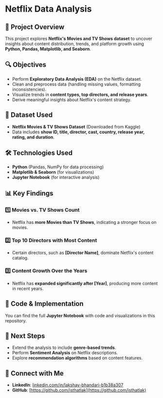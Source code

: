 # Netflix Data Analysis

## 📌 Project Overview
This project explores **Netflix's Movies and TV Shows dataset** to uncover insights about content distribution, trends, and platform growth using **Python, Pandas, Matplotlib, and Seaborn**.

## 🔍 Objectives
- Perform **Exploratory Data Analysis (EDA)** on the Netflix dataset.
- Clean and preprocess data (handling missing values, formatting inconsistencies).
- Visualize trends in **content types, top directors, and release years**.
- Derive meaningful insights about Netflix's content strategy.

## 📂 Dataset Used
- **Netflix Movies & TV Shows Dataset** (Downloaded from Kaggle)
- Data includes **show ID, title, director, cast, country, release year, rating, and duration**.

## 🛠️ Technologies Used
- **Python** (Pandas, NumPy for data processing)
- **Matplotlib & Seaborn** (for visualizations)
- **Jupyter Notebook** (for interactive analysis)

## 📊 Key Findings
### 1️⃣ Movies vs. TV Shows Count
- Netflix has **more Movies than TV Shows**, indicating a stronger focus on movies.

### 2️⃣ Top 10 Directors with Most Content
- Certain directors, such as **[Director Name]**, dominate Netflix's content catalog.

### 3️⃣ Content Growth Over the Years
- Netflix has **expanded significantly after [Year]**, producing more content in recent years.

## 📎 Code & Implementation
You can find the full **Jupyter Notebook** with code and visualizations in this repository.

## 📌 Next Steps
- Extend the analysis to include **genre-based trends**.
- Perform **Sentiment Analysis** on Netflix descriptions.
- Explore **recommendation algorithms** based on content features.

## 🔗 Connect with Me
- **LinkedIn**: [linkedin.com/in/lakshay-bhandari-b1b38a307](https://www.linkedin.com/in/lakshay-bhandari-b1b38a307/)
- **GitHub**: [https://github.com/isthatlak](https://github.com/isthatlak)

